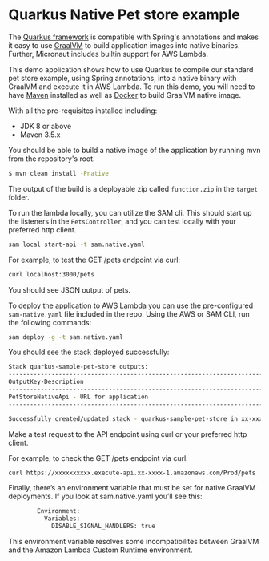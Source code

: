 # Quarkus Native Pet store example  

The [Quarkus framework](https://quarkus.io/) is compatible with Spring's annotations and makes it easy to use [GraalVM](https://www.graalvm.org/) to build application images into native binaries. Further, Micronaut includes builtin support for AWS Lambda.

This demo application shows how to use Quarkus to compile our standard pet store example, using Spring annotations, into a native binary with GraalVM and execute it in AWS Lambda. To run this demo, you will need to have [Maven](https://maven.apache.org/) installed as well as [Docker](https://www.docker.com/) to build GraalVM native image.

With all the pre-requisites installed including:

* JDK 8 or above
* Maven 3.5.x
 
You should be able to build a native image of the application by running mvn from the repository's root.

```bash
$ mvn clean install -Pnative
```

The output of the build is a deployable zip called `function.zip` in the `target` folder.

To run the lambda locally, you can utilize the SAM cli. This should start up the listeners in the `PetsController`, and you can test locally with your preferred http client.

```bash
sam local start-api -t sam.native.yaml
```

For example, to test the GET /pets endpoint via curl:
```bash
curl localhost:3000/pets
```

You should see JSON output of pets.

To deploy the application to AWS Lambda you can use the pre-configured `sam-native.yaml` file included in the repo. Using the AWS or SAM CLI, run the following commands:

```bash
sam deploy -g -t sam.native.yaml
```

You should see the stack deployed successfully:

```bash
Stack quarkus-sample-pet-store outputs:
-------------------------------------------------------------------------------------------------------------------------------------------------------------------------------------------------------------------------------------
OutputKey-Description                                                                                              OutputValue                                                                                                      
-------------------------------------------------------------------------------------------------------------------------------------------------------------------------------------------------------------------------------------
PetStoreNativeApi - URL for application                                                                            https://xxxxxxxxxx.execute-api.xx-xxxx-1.amazonaws.com/Prod/                                                     
-------------------------------------------------------------------------------------------------------------------------------------------------------------------------------------------------------------------------------------

Successfully created/updated stack - quarkus-sample-pet-store in xx-xxxx-1

```

Make a test request to the API endpoint using curl or your preferred http client. 

For example, to check the GET /pets endpoint via curl:
```bash
curl https://xxxxxxxxxx.execute-api.xx-xxxx-1.amazonaws.com/Prod/pets
```

Finally, there’s an environment variable that must be set for native GraalVM deployments. If you look at sam.native.yaml you’ll see this:

```bash
        Environment:
          Variables:
            DISABLE_SIGNAL_HANDLERS: true
```

This environment variable resolves some incompatibilites between GraalVM and the Amazon Lambda Custom Runtime environment.